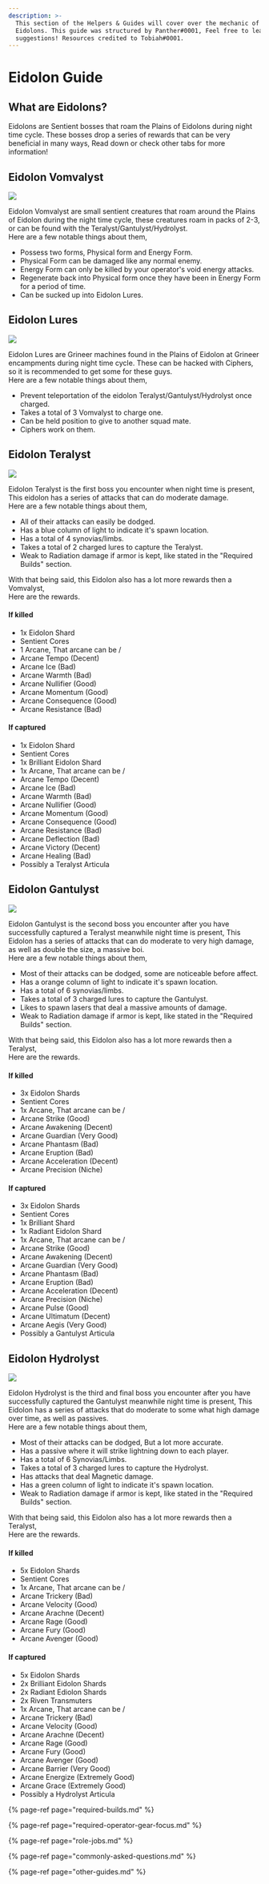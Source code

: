```yaml
---
description: >-
  This section of the Helpers & Guides will cover over the mechanic of the
  Eidolons. This guide was structured by Panther#0001, Feel free to leave
  suggestions! Resources credited to Tobiah#0001.
---
```


# Eidolon Guide

## What are Eidolons?

Eidolons are Sentient bosses that roam the Plains of Eidolons during night time cycle. These bosses drop a series of rewards that can be very beneficial in many ways, Read down or check other tabs for more information!

## Eidolon Vomvalyst

![](../../.gitbook/assets/image.png)

Eidolon Vomvalyst are small sentient creatures that roam around the Plains of Eidolon during the night time cycle, these creatures roam in packs of 2-3, or can be found with the Teralyst/Gantulyst/Hydrolyst.  
Here are a few notable things about them,

* Possess two forms, Physical form and Energy Form.
* Physical Form can be damaged like any normal enemy.
* Energy Form can only be killed by your operator's void energy attacks.
* Regenerate back into Physical form once they have been in Energy Form for a period of time.
* Can be sucked up into Eidolon Lures.

## Eidolon Lures

![](../../.gitbook/assets/image%20%2848%29.png)

Eidolon Lures are Grineer machines found in the Plains of Eidolon at Grineer encampments during night time cycle. These can be hacked with Ciphers, so it is recommended to get some for these guys.   
Here are a few notable things about them,

* Prevent teleportation of the eidolon Teralyst/Gantulyst/Hydrolyst once charged.
* Takes a total of 3 Vomvalyst to charge one.
* Can be held position to give to another squad mate.
* Ciphers work on them.

## Eidolon Teralyst

![](../../.gitbook/assets/image%20%2827%29.png)

Eidolon Teralyst is the first boss you encounter when night time is present, This eidolon has a series of attacks that can do moderate damage.  
Here are a few notable things about them,

* All of their attacks can easily be dodged.
* Has a blue column of light to indicate it's spawn location.
* Has a total of 4 synovias/limbs.
* Takes a total of 2 charged lures to capture the Teralyst.
* Weak to Radiation damage if armor is kept, like stated in the "Required Builds" section.

With that being said, this Eidolon also has a lot more rewards then a Vomvalyst,  
Here are the rewards.

#### If killed

* 1x Eidolon Shard
* Sentient Cores
* 1 Arcane, That arcane can be \/
* Arcane Tempo \(Decent\)
* Arcane Ice \(Bad\)
* Arcane Warmth \(Bad\)
* Arcane Nullifier \(Good\)
* Arcane Momentum \(Good\)
* Arcane Consequence \(Good\)
* Arcane Resistance \(Bad\)

#### If captured

* 1x Eidolon Shard
* Sentient Cores
* 1x Brilliant Eidolon Shard
* 1x Arcane, That arcane can be \/
* Arcane Tempo \(Decent\)
* Arcane Ice \(Bad\)
* Arcane Warmth \(Bad\)
* Arcane Nullifier \(Good\)
* Arcane Momentum \(Good\)
* Arcane Consequence \(Good\)
* Arcane Resistance \(Bad\)
* Arcane Deflection \(Bad\)
* Arcane Victory \(Decent\)
* Arcane Healing \(Bad\)
* Possibly a Teralyst Articula

## Eidolon Gantulyst

![](../../.gitbook/assets/image%20%283%29.png)

Eidolon Gantulyst is the second boss you encounter after you have successfully captured a Teralyst meanwhile night time is present, This Eidolon has a series of attacks that can do moderate to very high damage, as well as double the size, a massive boi.  
Here are a few notable things about them,

* Most of their attacks can be dodged, some are noticeable before affect.
* Has a orange column of light to indicate it's spawn location.
* Has a total of 6 synovias/limbs.
* Takes a total of 3 charged lures to capture the Gantulyst.
* Likes to spawn lasers that deal a massive amounts of damage.
* Weak to Radiation damage if armor is kept, like stated in the "Required Builds" section.

With that being said, this Eidolon also has a lot more rewards then a Teralyst,  
Here are the rewards.

#### If killed

* 3x Eidolon Shards
* Sentient Cores
* 1x Arcane, That arcane can be \/
* Arcane Strike \(Good\)
* Arcane Awakening \(Decent\)
* Arcane Guardian \(Very Good\)
* Arcane Phantasm \(Bad\)
* Arcane Eruption \(Bad\)
* Arcane Acceleration \(Decent\)
* Arcane Precision \(Niche\)

#### If captured

* 3x Eidolon Shards
* Sentient Cores
* 1x Brilliant Shard
* 1x Radiant Eidolon Shard
* 1x Arcane, That arcane can be \/
* Arcane Strike \(Good\)
* Arcane Awakening \(Decent\)
* Arcane Guardian \(Very Good\)
* Arcane Phantasm \(Bad\)
* Arcane Eruption \(Bad\)
* Arcane Acceleration \(Decent\)
* Arcane Precision \(Niche\)
* Arcane Pulse \(Good\)
* Arcane Ultimatum \(Decent\)
* Arcane Aegis \(Very Good\)
* Possibly a Gantulyst Articula

## Eidolon Hydrolyst

![](../../.gitbook/assets/image%20%2866%29.png)

Eidolon Hydrolyst is the third and final boss you encounter after you have successfully captured the Gantulyst meanwhile night time is present, This Eidolon has a series of attacks that do moderate to some what high damage over time, as well as passives.  
Here are a few notable things about them,

* Most of their attacks can be dodged, But a lot more accurate.
* Has a passive where it will strike lightning down to each player.
* Has a total of 6 Synovias/Limbs.
* Takes a total of 3 charged lures to capture the Hydrolyst.
* Has attacks that deal Magnetic damage.
* Has a green column of light to indicate it's spawn location.
* Weak to Radiation damage if armor is kept, like stated in the "Required Builds" section.

With that being said, this Eidolon also has a lot more rewards then a Teralyst,  
Here are the rewards.

#### If killed

* 5x Eidolon Shards
* Sentient Cores
* 1x Arcane, That arcane can be \/
* Arcane Trickery \(Bad\)
* Arcane Velocity \(Good\)
* Arcane Arachne \(Decent\)
* Arcane Rage \(Good\)
* Arcane Fury \(Good\)
* Arcane Avenger \(Good\)

#### If captured

* 5x Eidolon Shards
* 2x Brilliant Eidolon Shards
* 2x Radiant Ediolon Shards
* 2x Riven Transmuters
* 1x Arcane, That arcane can be \/
* Arcane Trickery \(Bad\)
* Arcane Velocity \(Good\)
* Arcane Arachne \(Decent\)
* Arcane Rage \(Good\)
* Arcane Fury \(Good\)
* Arcane Avenger \(Good\)
* Arcane Barrier \(Very Good\)
* Arcane Energize \(Extremely Good\)
* Arcane Grace \(Extremely Good\)
* Possibly a Hydrolyst Articula



{% page-ref page="required-builds.md" %}

{% page-ref page="required-operator-gear-focus.md" %}

{% page-ref page="role-jobs.md" %}

{% page-ref page="commonly-asked-questions.md" %}

{% page-ref page="other-guides.md" %}

